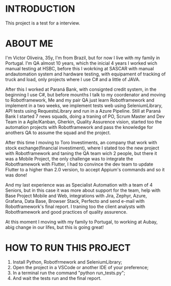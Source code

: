 # INTRODUCTION #
This project is a test for a interview.

# ABOUT ME #
I'm Victor Oliveira, 35y, I'm from Brazil, but for now I live with my family in Portugal. I'm QA almost 10 years, which the inicial 4 years I worked wich manual testing at HSBC, before this I wokrking at SASCAR with manual andautomation system and hardware testing, with equipament of tracking of truck and load, only projects where I use C# and a little of JAVA. 

After this I worked at Paraná Bank, with consignted credit system, in the beginning I use C#, but before mounths I talk to my coordenator and moving to Robotframework, Me and my pair QA just learn Robotframework and implement in a two weeks, we implement tests web using SeleniumLibrary, API tests using RequestsLibrary and run in a Azure Pipeline. Still at Paraná Bank I started 7 news squads, doing a traning of PO, Scrum Master and Dev Team in a Agile/Kanban, Gherkin, Quality Assurence vision, started too the automation projects with Robotframework and pass the knowledge for anothers QA to assume the squad and the project.

After this time I moving to Toro Investiments, an company that work with stock exchange(financial investiment), where I stated too the new project with Robotframework and taning the QA team wich 2 people, but there it was a Mobile Project, the only challenge was to integrate the Robotframework with Flutter, I had to convince the dev team to update Flutter to a higher than 2.0 version, to accept Appium's commands and so it was done!

And my last experience was as Specialist Automation with a team of 4 Seniors, but in this case it was more about support for the team, help with Base Project Mobile and Web, integrations with Jira, Zephyr, Azure, Grafana, Data Base, Browser Stack, Perfecto and send e-mail with Robotframework's final report. I traning too the client analysts with Robotframework and good practices of quality assurence.

At this moment I moving with my family to Portugal, to working at Aubay, abig change in our lifes, but this is going great!

# HOW TO RUN THIS PROJECT #
1. Install Python, Robotfrmework and SeleniumLibrary;
2. Open the project in a VSCode or another IDE of your preference;
3. In a terminal run the command "python run_tests.py";
4. And wait the tests run and the final report.